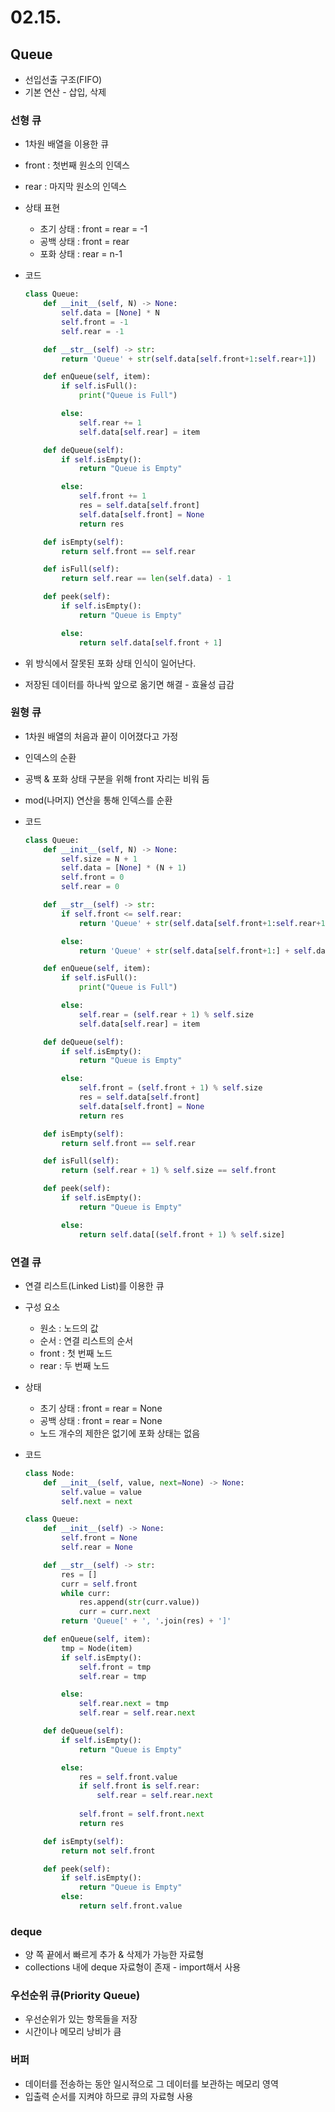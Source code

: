 # 02.15.

## Queue

- 선입선출 구조(FIFO)
- 기본 연산 - 삽입, 삭제

### 선형 큐

- 1차원 배열을 이용한 큐
- front : 첫번째 원소의 인덱스
- rear : 마지막 원소의 인덱스
- 상태 표현
    - 초기 상태 : front = rear = -1
    - 공백 상태 : front = rear
    - 포화 상태 : rear = n-1
- 코드
    
    ```python
    class Queue:
        def __init__(self, N) -> None:
            self.data = [None] * N
            self.front = -1
            self.rear = -1
    
        def __str__(self) -> str:
            return 'Queue' + str(self.data[self.front+1:self.rear+1])
    
        def enQueue(self, item):
            if self.isFull():
                print("Queue is Full")
    
            else:
                self.rear += 1
                self.data[self.rear] = item
    
        def deQueue(self):
            if self.isEmpty():
                return "Queue is Empty"
    
            else:
                self.front += 1
                res = self.data[self.front]
                self.data[self.front] = None
                return res
    
        def isEmpty(self):
            return self.front == self.rear
    
        def isFull(self):
            return self.rear == len(self.data) - 1
    
        def peek(self):
            if self.isEmpty():
                return "Queue is Empty"
    
            else:
                return self.data[self.front + 1]
    ```
    
- 위 방식에서 잘못된 포화 상태 인식이 일어난다.
- 저장된 데이터를 하나씩 앞으로 옮기면 해결 - 효율성 급감

### 원형 큐

- 1차원 배열의 처음과 끝이 이어졌다고 가정
- 인덱스의 순환
- 공백 & 포화 상태 구분을 위해 front 자리는 비워 둠
- mod(나머지) 연산을 통해 인덱스를 순환
- 코드
    
    ```python
    class Queue:
        def __init__(self, N) -> None:
            self.size = N + 1
            self.data = [None] * (N + 1)
            self.front = 0
            self.rear = 0
    
        def __str__(self) -> str:
            if self.front <= self.rear:
                return 'Queue' + str(self.data[self.front+1:self.rear+1])
    
            else:
                return 'Queue' + str(self.data[self.front+1:] + self.data[:self.rear+1])
    
        def enQueue(self, item):
            if self.isFull():
                print("Queue is Full")
    
            else:
                self.rear = (self.rear + 1) % self.size
                self.data[self.rear] = item
    
        def deQueue(self):
            if self.isEmpty():
                return "Queue is Empty"
    
            else:
                self.front = (self.front + 1) % self.size
                res = self.data[self.front]
                self.data[self.front] = None
                return res
    
        def isEmpty(self):
            return self.front == self.rear
    
        def isFull(self):
            return (self.rear + 1) % self.size == self.front
    
        def peek(self):
            if self.isEmpty():
                return "Queue is Empty"
    
            else:
                return self.data[(self.front + 1) % self.size]
    ```
    

### 연결 큐

- 연결 리스트(Linked List)를 이용한 큐
- 구성 요소
    - 원소 : 노드의 값
    - 순서 : 연결 리스트의 순서
    - front : 첫 번째 노드
    - rear : 두 번째 노드
- 상태
    - 초기 상태 : front = rear = None
    - 공백 상태 : front = rear = None
    - 노드 개수의 제한은 없기에 포화 상태는 없음
- 코드
    
    ```python
    class Node:
        def __init__(self, value, next=None) -> None:
            self.value = value
            self.next = next
    
    class Queue:
        def __init__(self) -> None:
            self.front = None
            self.rear = None
    
        def __str__(self) -> str:
            res = []
            curr = self.front
            while curr:
                res.append(str(curr.value))
                curr = curr.next
            return 'Queue[' + ', '.join(res) + ']'
    
        def enQueue(self, item):
            tmp = Node(item)
            if self.isEmpty():
                self.front = tmp
                self.rear = tmp
    
            else:
                self.rear.next = tmp
                self.rear = self.rear.next
    
        def deQueue(self):
            if self.isEmpty():
                return "Queue is Empty"
    
            else:
                res = self.front.value
                if self.front is self.rear:
                    self.rear = self.rear.next
            
                self.front = self.front.next
                return res
    
        def isEmpty(self):
            return not self.front
    
        def peek(self):
            if self.isEmpty():
                return "Queue is Empty"
            else:
                return self.front.value
    ```
    

### deque

- 양 쪽 끝에서 빠르게 추가 & 삭제가 가능한 자료형
- collections 내에 deque 자료형이 존재 - import해서 사용

### 우선순위 큐(Priority Queue)

- 우선순위가 있는 항목들을 저장
- 시간이나 메모리 낭비가 큼

### 버퍼

- 데이터를 전송하는 동안 일시적으로 그 데이터를 보관하는 메모리 영역
- 입출력 순서를 지켜야 하므로 큐의 자료형 사용